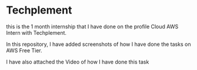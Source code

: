 # Techplement
this is the 1 month internship that I have done on the profile Cloud AWS Intern with Techplement. 

In this repository, I have added screenshots of how I have done the tasks on AWS Free Tier. 

I have also attached the Video of how I have done this task
